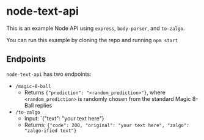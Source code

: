 # node-text-api

This is an example Node API using `express`, `body-parser`, and `to-zalgo`. 

You can run this example by cloning the repo and running `npm start`

## Endpoints

`node-text-api` has two endpoints:

- `/magic-8-ball`
  - Returns `{"prediction": "<random_prediction>"}`, where `<random_prediction>` is randomly chosen from the standard Magic 8-Ball replies
- `/to-zalgo`
  - Input: `{"text": "your text here"}
  - Returns: `{"code": 200, "original": "your text here", "zalgo": "zalgo-ified text"}`
